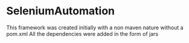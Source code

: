 # SeleniumAutomation
This framework was created initially with a non maven nature without a pom.xml
All the dependencies were added in the form of jars
